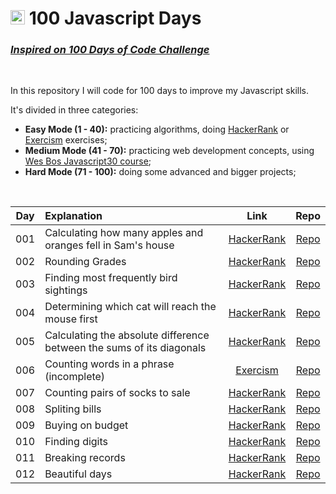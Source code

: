 <div align="left">

  # <img height="23" width="23" src='https://cdn.jsdelivr.net/gh/devicons/devicon/icons/javascript/javascript-original.svg'> 100 Javascript Days

  ### _[Inspired on 100 Days of Code Challenge](https://www.100daysofcode.com/)_

  <br/>

  In this repository I will code for 100 days to improve my Javascript skills.

  It's divided in three categories:

  - **Easy Mode (1 - 40):** practicing algorithms, doing [HackerRank](https://www.hackerrank.com/) or [Exercism](https://exercism.org/) exercises;
  - **Medium Mode (41 - 70):** practicing web development concepts, using [Wes Bos Javascript30 course](https://javascript30.com/);
  - **Hard Mode (71 - 100):** doing some advanced and bigger projects;

  <br/>

  | Day | Explanation | Link | Repo |
  |:---:|:---|:---:|:---:|
  | 001 | Calculating how many apples and oranges fell in Sam's house | [HackerRank](https://www.hackerrank.com/challenges/apple-and-orange/problem?isFullScreen=true) | [Repo](https://github.com/akadot/100-javascript-days/blob/master/(01-40)%20Algorithms/01-oranges-and-apples.js) |
  | 002 | Rounding Grades | [HackerRank](https://www.hackerrank.com/challenges/grading/problem?isFullScreen=true) | [Repo](https://github.com/akadot/100-javascript-days/blob/master/(01-40)%20Algorithms/02-grading-students.js) |
  | 003 | Finding most frequently bird sightings | [HackerRank](https://www.hackerrank.com/challenges/migratory-birds/problem?isFullScreen=true) | [Repo](https://github.com/akadot/100-javascript-days/blob/master/(01-40)%20Algorithms/03-migratory-birds.js) |
  | 004 | Determining which cat will reach the mouse first | [HackerRank](https://www.hackerrank.com/challenges/cats-and-a-mouse/problem?isFullScreen=true) | [Repo](https://github.com/akadot/100-javascript-days/blob/master/(01-40)%20Algorithms/04-cats-and-mouses.js) |
  | 005 | Calculating the absolute difference between the sums of its diagonals | [HackerRank](https://www.hackerrank.com/challenges/diagonal-difference/problem?isFullScreen=true) | [Repo](https://github.com/akadot/100-javascript-days/blob/master/(01-40)%20Algorithms/05-diagonal-difference.js) |
  | 006 | Counting words in a phrase (incomplete) | [Exercism](https://exercism.org/tracks/javascript/exercises/word-count) | [Repo](https://github.com/akadot/100-javascript-days/blob/master/(01-40)%20Algorithms/06-word-count.js) |
  | 007 | Counting pairs of socks to sale | [HackerRank](https://www.hackerrank.com/challenges/sock-merchant/problem?isFullScreen=true) | [Repo](https://github.com/akadot/100-javascript-days/blob/master/(01-40)%20Algorithms/07-sales-by-match.js) |
  | 008 | Spliting bills | [HackerRank](https://www.hackerrank.com/challenges/bon-appetit/problem?isFullScreen=true) | [Repo](https://github.com/akadot/100-javascript-days/blob/master/(01-40)%20Algorithms/08-bill-division.js) |
  | 009 | Buying on budget | [HackerRank](https://www.hackerrank.com/challenges/electronics-shop/problem?isFullScreen=true) | [Repo](https://github.com/akadot/100-javascript-days/blob/master/(01-40)%20Algorithms/09-eletronics-shop.js) |
  | 010 | Finding digits | [HackerRank](https://www.hackerrank.com/challenges/find-digits/problem?isFullScreen=true) | [Repo](https://github.com/akadot/100-javascript-days/blob/master/(01-40)%20Algorithms/10-find-digits.js) |
  | 011 | Breaking records | [HackerRank](https://www.hackerrank.com/challenges/breaking-best-and-worst-records/problem?isFullScreen=true) | [Repo](https://github.com/akadot/100-javascript-days/blob/master/(01-40)%20Algorithms/11-breaking-records.js) |
  | 012 | Beautiful days | [HackerRank](https://www.hackerrank.com/challenges/beautiful-days-at-the-movies/problem?isFullScreen=true) | [Repo](https://github.com/akadot/100-javascript-days/blob/master/(01-40)%20Algorithms/12-beautiful-days.js) |

</div>
